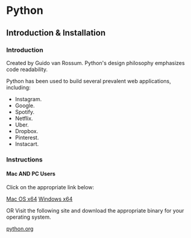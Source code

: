# Python 

## Introduction & Installation

### Introduction

Created by Guido van Rossum.  Python's design philosophy emphasizes code readability.

Python has been used to build several prevalent web applications, including:
- Instagram.
- Google.
- Spotify. 
- Netflix. 
- Uber. 
- Dropbox. 
- Pinterest. 
- Instacart.

### Instructions

#### Mac AND PC Users

Click on the appropriate link below:

[Mac OS x64](https://www.python.org/ftp/python/3.8.5/python-3.8.5-macosx10.9.pkg)
[Windows x64](https://www.python.org/ftp/python/3.8.5/python-3.8.5-amd64-webinstall.exe)

OR Visit the following site and download the appropriate binary for your operating system.

[python.org](https://www.python.org/downloads/)